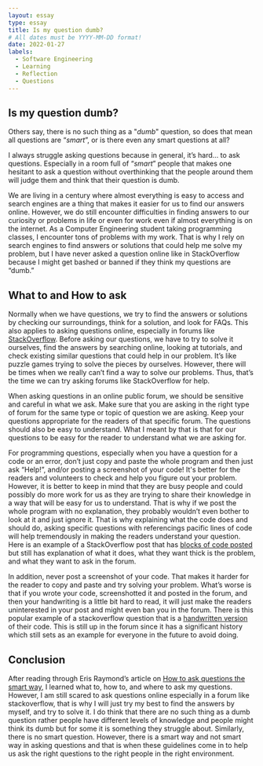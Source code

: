 ```yaml
---
layout: essay
type: essay
title: Is my question dumb?
# All dates must be YYYY-MM-DD format!
date: 2022-01-27
labels:
  - Software Engineering
  - Learning
  - Reflection
  - Questions
---
```


## Is my question dumb?

Others say, there is no such thing as a "*dumb*" question, so does that mean all questions are “*smart*”, or is there even any smart questions at all?

I always struggle asking questions because in general, it’s hard… to ask questions. Especially in a room full of “*smart*” people that makes one hesitant to ask a question without overthinking that the people around them will judge them and think that their question is dumb. 
 
We are living in a century where almost everything is easy to access and search engines are a thing that makes it easier for us to find our answers online. However, we do still encounter difficulties in finding answers to our curiosity or problems in life or even for work even if almost everything is on the internet. As a Computer Engineering student taking programming classes, I encounter tons of problems with my work. That is why I rely on search engines to find answers or solutions that could help me solve my problem, but I have never asked a question online like in StackOverflow because I might get bashed or banned if they think my questions are “dumb.”

## What to and How to ask

Normally when we have questions, we try to find the answers or solutions by checking our surroundings, think for a solution, and look for FAQs. This also applies to asking questions online, especially in forums like [StackOverflow](https://stackoverflow.com/). Before asking our questions, we have to try to solve it ourselves, find the answers by searching online, looking at tutorials, and check existing similar questions that could help in our problem. It’s like puzzle games trying to solve the pieces by ourselves. However, there will be times when we really can’t find a way to solve our problems. Thus, that’s the time we can try asking forums like StackOverflow for help. 

When asking questions in an online public forum, we should be sensitive and careful in what we ask. Make sure that you are asking in the right type of forum for the same type or topic of question we are asking. Keep your questions appropriate for the readers  of that specific forum. The questions should also be easy to understand. What I meant by that is that for our questions to be easy for the reader to understand what we are asking for. 

For programming questions, especially when you have a question for a code or an error, don’t just copy and paste the whole program and then just ask “Help!”, and/or posting a screenshot of your code! It's better for the readers and volunteers to check and help you figure out your problem. However, it is better to keep in mind that they are busy people and could possibly do more work for us as they are trying to share their knowledge in a way that will be easy for us to understand. That is why if we post the whole program with no explanation, they probably wouldn’t even bother to look at it and just ignore it. That is why explaining what the code does and should do, asking specific questions with referencings pacific lines of code will help tremendously in making the readers understand your question. Here is an example of a StackOverflow post that has [blocks of code posted](https://stackoverflow.com/questions/11227809/why-is-processing-a-sorted-array-faster-than-processing-an-unsorted-array) but still has explanation of what it does, what they want thick is the problem, and what they want to ask in the forum. 
    
In addition, never post a screenshot of your code. That makes it harder for the reader to copy and paste and try solving your problem. What’s worse is that if you wrote your code, screenshotted it and posted in the forum, and then your handwriting is a little bit hard to read, it will just make the readers uninterested in your post and might even ban you in the forum. There is this popular example of a stackoverflow question that is a [handwritten version](https://stackoverflow.com/questions/5508110/why-is-this-program-erroneously-rejected-by-three-c-compilers) of their code. This is still up in the forum since it has a significant history which still sets as an example for everyone in the future to avoid doing.

## Conclusion

After reading through Eris Raymond’s article on [How to ask questions the smart way](http://www.catb.org/esr/faqs/smart-questions.html), I learned what to, how to, and where to ask my questions. However, I am still scared to ask questions online especially in a forum like stackoverflow, that is why I will just try my best to find the answers by myself, and try to solve it. I do think that there are no such thing as a dumb question rather people have different levels of knowledge and people might think its dumb but for some it is something they struggle about. Similarly, there is no smart question. However, there is a smart way and not smart way in asking questions and that is when these guidelines come in to help us ask the right questions to the right people in the right environment.


